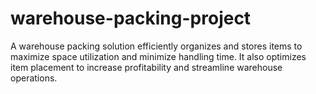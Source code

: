 # warehouse-packing-project
A warehouse packing solution efficiently organizes and stores items to maximize space utilization and minimize handling time. It also optimizes item placement to increase profitability and streamline warehouse operations.
